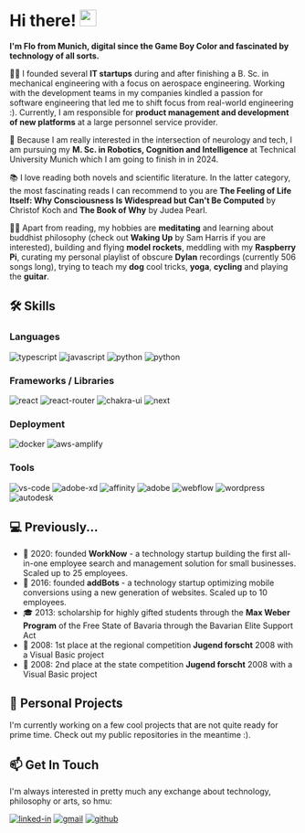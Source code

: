 # Hi there! <img src="https://media.giphy.com/media/hvRJCLFzcasrR4ia7z/giphy.gif" width="29px">

**I'm Flo from Munich, digital since the Game Boy Color and fascinated by technology of all sorts.**

👨‍💻 I founded several **IT startups** during and after finishing a B. Sc. in mechanical engineering with a focus on aerospace engineering. Working with the development teams in my companies kindled a passion for software engineering that led me to shift focus from real-world engineering :). Currently, I am responsible for **product management and development of new platforms** at a large personnel service provider. 

🧠 Because I am really interested in the intersection of neurology and tech, I am pursuing my **M. Sc. in Robotics, Cognition and Intelligence** at Technical University Munich which I am going to finish in in 2024.

📚 I love reading both novels and scientific literature. In the latter category, the most fascinating reads I can recommend to you are **The Feeling of Life Itself: Why Consciousness Is Widespread but Can't Be Computed** by Christof Koch and **The Book of Why** by Judea Pearl.

🧘‍♂️ Apart from reading, my hobbies are **meditating** and learning about buddhist philosophy (check out **Waking Up** by Sam Harris if you are interested), building and flying **model rockets**, meddling with my **Raspberry Pi**, curating my personal playlist of obscure **Dylan** recordings (currently 506 songs long), trying to teach my **dog** cool tricks, **yoga**, **cycling** and playing the **guitar**.

## 🛠  Skills 
### Languages

![typescript](https://img.shields.io/badge/TypeScript-3178C6?style=for-the-badge&logo=typescript&logoColor=white)
![javascript](https://img.shields.io/badge/JavaScript-323330?style=for-the-badge&logo=javascript&logoColor=F7DF1E)
![python](https://img.shields.io/badge/Java-007396?style=for-the-badge&logo=java&logoColor=white)
![python](https://img.shields.io/badge/Python-3776AB?style=for-the-badge&logo=python&logoColor=white)

### Frameworks / Libraries
![react](https://img.shields.io/badge/React-20232A?style=for-the-badge&logo=react&logoColor=61DAFB)
![react-router](https://img.shields.io/badge/React_Router-CA4245?style=for-the-badge&logo=react-router&logoColor=white)
![chakra-ui](https://img.shields.io/badge/Chakra_UI-319795?style=for-the-badge&logo=chakra-ui&logoColor=white)
![next](https://img.shields.io/badge/Next-000000?style=for-the-badge&logo=nextdotjs&logoColor=FFFFFF)

### Deployment
![docker](https://img.shields.io/badge/Docker-2496ED?style=for-the-badge&logo=Docker&logoColor=white)
![aws-amplify](https://img.shields.io/badge/aws_amplify-FF9900?style=for-the-badge&logo=AWS-Amplify&logoColor=white)

### Tools
![vs-code](https://img.shields.io/badge/VS_Code-007ACC?style=for-the-badge&logo=Visual-Studio-Code&logoColor=white)
![adobe-xd](https://img.shields.io/badge/abode_xd-470137?style=for-the-badge&logo=adobe-xd&logoColor=white)
![affinity](https://img.shields.io/badge/affinity_creative_suite-222324?style=for-the-badge&logo=affinity&logoColor=white)
![adobe](https://img.shields.io/badge/adobe_creative_suite-ff0000?style=for-the-badge&logo=adobe&logoColor=white)
![webflow](https://img.shields.io/badge/webflow-4353FF?style=for-the-badge&logo=webflow&logoColor=white)
![wordpress](https://img.shields.io/badge/wordpress-21759B?style=for-the-badge&logo=wordpress&logoColor=white)
![autodesk](https://img.shields.io/badge/autodesk_inventor-0696D7?style=for-the-badge&logo=autodesk&logoColor=white)


## 💻  Previously...
- 🚀 2020: founded **WorkNow** - a technology startup building the first all-in-one employee search and management solution for small businesses. Scaled up to 25 employees.
- 🚀 2016: founded **addBots** - a technology startup optimizing mobile conversions using a new generation of websites. Scaled up to 10 employees.
- 🎓 2013: scholarship for highly gifted students through the **Max Weber Program** of the Free State of Bavaria through the Bavarian Elite Support Act
- 🥇 2008: 1st place at the regional competition **Jugend forscht** 2008 with a Visual Basic project
- 🥈 2008: 2nd place at the state competition **Jugend forscht** 2008 with a Visual Basic project


## 🧪  Personal Projects
I'm currently working on a few cool projects that are not quite ready for prime time. Check out my public repositories in the meantime :).


## 📫  Get In Touch
I'm always interested in pretty much any exchange about technology, philosophy or arts, so hmu:

[![linked-in](https://img.shields.io/badge/Linked_In-0077B5?style=for-the-badge&logo=LinkedIn&logoColor=white)](https://www.linkedin.com/in/florian-bogner-84a907142/)
[![gmail](https://img.shields.io/badge/mail-929292?style=for-the-badge&logo=Gmail&logoColor=white)](mailto:kontakt@florian-bogner.de)
[![github](https://img.shields.io/badge/GitHub-000000?style=for-the-badge&logo=GitHub&logoColor=white)](https://github.com/florianbogner)
